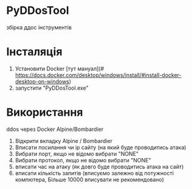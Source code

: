# PyDDosTool
збірка ддос інструментів

# Інсталяція

1. Установити Docker [тут мануал](# https://docs.docker.com/desktop/windows/install/#install-docker-desktop-on-windows)
2. запустити "PyDDosTool.exe"

# Використання
 
ddos через Docker Alpine/Bombardier

1. Відкрити вкладку Alpine / Bombardier
2. Вписати посилання чи ip сайту (на який буде проводитись атака)
3. Вибрати порт, якщо не відомо вибрати "NONE"
4. Вибрати протокол, якщо не відомо вибрати "NONE"
5. вписати час на атаку (як довго буде проводитись атака на сайт)
6. вписати кількість запитів (вписуємо залежно від потужності компютера, Більше 10000 вписувати не рекомендовано) 
